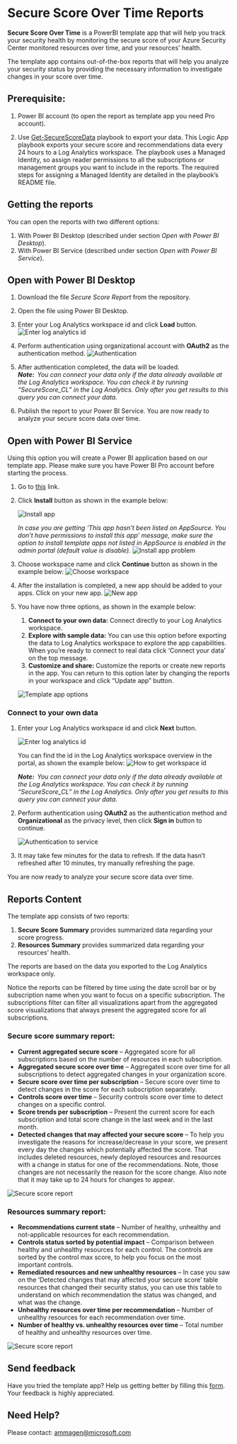 # Secure Score Over Time Reports

**Secure Score Over Time** is a PowerBI template app that will help you track your security health by monitoring the secure score of your Azure Security Center monitored resources over time, and your resources’ health. 

The template app contains out-of-the-box reports that will help you analyze your security status by providing the necessary information to investigate changes in your score over time.  

## Prerequisite:

1. Power BI account (to open the report as template app you need Pro account).

2. Use [Get-SecureScoreData](https://github.com/Azure/Azure-Security-Center/tree/master/Secure%20Score/Get-SecureScoreData) playbook to export your data. This Logic App playbook exports your secure score and recommendations data every 24 hours to a Log Analytics workspace. The playbook uses a Managed Identity, so assign reader permissions to all the subscriptions or management groups you want to include in the reports. The required steps for assigning a Managed Identity are detailed in the playbook’s README file. 

## **Getting the reports**
You can open the reports with two different options:
1. With Power BI Desktop (described under section *Open with Power BI Desktop*).
2. With Power BI Service (described under section *Open with Power BI Service*).

## Open with Power BI Desktop
1. Download the file *Secure Score Report* from the repository.
2. Open the file using Power BI Desktop.
3. Enter your Log Analytics workspace id and click **Load** button.
![Enter log analytics id](https://github.com/amitmag-ms/Public/blob/master/Azure%20Security%20Center/Secure%20Score/Imgs/LogAnalyticsIdDesktop.png?raw=true)
4. Perform authentication using organizational account with **OAuth2** as the authentication method.  ![Authentication](https://github.com/amitmag-ms/Public/blob/master/Azure%20Security%20Center/Secure%20Score/Imgs/Authentication2.png?raw=true)

5. After authentication completed, the data will be loaded.  
***Note:**  
You can connect your data only if the data already available at the Log Analytics workspace. You can check it by running “SecureScore_CL” in the Log Analytics. Only after you get results to this query you can connect your data.*
6. Publish the report to your Power BI Service. You are now ready to analyze your secure score data over time. 

## Open with Power BI Service

Using this option you will create a Power BI application based on our template app. Please make sure you have Power BI Pro account before starting the process.

1. Go to [this](https://app.powerbi.com/Redirect?action=InstallApp&appId=0c3bbb94-36cc-4153-a5c2-b63181a17166&packageKey=14ec9028-3513-4a1c-aed1-83a01ecfc975qTsHacSHROKH9oDSq9Co9Ln72xYehlJKmEvIYPIxbz8&ownerId=72f988bf-86f1-41af-91ab-2d7cd011db47&buildVersion=12) link.
2. Click **Install** button as shown in the example below: 

    ![Install app](https://github.com/amitmag-ms/Public/blob/master/Azure%20Security%20Center/Secure%20Score/Imgs/InstallTemplateApp.png?raw=true)

    *In case you are getting ‘This app hasn’t been listed on AppSource. You don’t have permissions to install this app’ message, make sure the option to install template apps not listed in AppSource is enabled in the admin portal (default value is disable).*
    ![Install app problem](https://github.com/amitmag-ms/Public/blob/master/Azure%20Security%20Center/Secure%20Score/Imgs/InstallingProblem.PNG?raw=true)
3.	Choose workspace name and click **Continue** button as shown in the example below:
![Choose workspace](https://github.com/amitmag-ms/Public/blob/master/Azure%20Security%20Center/Secure%20Score/Imgs/ChooseWorkspace.png?raw=true)
4. After the installation is completed, a new app should be added to your apps. Click on your new app.
![New app](https://github.com/amitmag-ms/Public/blob/master/Azure%20Security%20Center/Secure%20Score/Imgs/AppAfterInstalling.png?raw=true)

5. You have now three options, as shown in the example below: 
    1. **Connect to your own data:** Connect directly to your Log Analytics workspace. 
    2. **Explore with sample data:** You can use this option before exporting the data to Log Analytics workspace to explore the app capabilities. When you’re ready to connect to real data click ‘Connect your data’ on the top message. 
    3. **Customize and share:** Customize the reports or create new reports in the app. You can return to this option later by changing the reports in your workspace and click “Update app” button. 
    
    ![Template app options](https://github.com/amitmag-ms/Public/blob/master/Azure%20Security%20Center/Secure%20Score/Imgs/TemplateAppOptions.png?raw=true)

### **Connect to your own data**
1. Enter your Log Analytics workspace id and click **Next** button. 

    ![Enter log analytics id](https://github.com/amitmag-ms/Public/blob/master/Azure%20Security%20Center/Secure%20Score/Imgs/LoAnalyticsIdService1.png?raw=true)

    You can find the id in the Log Analytics workspace overview in the portal, as shown the example below: 
![How to get workspace id](https://github.com/amitmag-ms/Public/blob/master/Azure%20Security%20Center/Secure%20Score/Imgs/LogAnalyticsIdService2.png?raw=true)

    ***Note:**  
    You can connect your data only if the data already available at the Log Analytics workspace. You can check it by running “SecureScore_CL” in the Log Analytics. Only after you get results to this query you can connect your data.*
2. Perform authentication using **OAuth2** as the authentication method and **Organizational** as the privacy level, then click **Sign in** button to continue. 

    ![Authentication to service](https://github.com/amitmag-ms/Public/blob/master/Azure%20Security%20Center/Secure%20Score/Imgs/AuthenticationService.png?raw=true)
3.	It may take few minutes for the data to refresh. If the data hasn’t refreshed after 10 minutes, try manually refreshing the page.

You are now ready to analyze your secure score data over time.

## **Reports Content**

The template app consists of two reports: 

1. **Secure Score Summary** provides summarized data regarding your score progress. 
2. **Resources Summary** provides summarized data regarding your resources’ health.  

The reports are based on the data you exported to the Log Analytics workspace only. 

Notice the reports can be filtered by time using the date scroll bar or by subscription name when you want to focus on a specific subscription. The subscriptions filter can filter all visualizations apart from the aggregated score visualizations that always present the aggregated score for all subscriptions. 

### **Secure score summary report**: 

* **Current aggregated secure score** – Aggregated score for all subscriptions based on the number of resources in each subscription. 
* **Aggregated secure score over time** – Aggregated score over time for all subscriptions to detect aggregated changes in your organization score. 
* **Secure score over time per subscription** – Secure score over time to detect changes in the score for each subscription separately.  
* **Controls score over time** – Security controls score over time to detect changes on a specific control.  
* **Score trends per subscription** – Present the current score for each subscription and total score change in the last week and in the last month. 
* **Detected changes that may affected your secure score** – To help you investigate the reasons for increase/decrease in your score, we present every day the changes which potentially affected the score. That includes deleted resources, newly deployed resources and resources with a change in status for one of the recommendations. Note, those changes are not necessarily the reason for the score change. Also note that it may take up to 24 hours for changes to appear. 

 ![Secure score report](https://github.com/amitmag-ms/Public/blob/master/Azure%20Security%20Center/Secure%20Score/Imgs/Report1.png?raw=true)

 

### **Resources summary report**: 

* **Recommendations current state** – Number of healthy, unhealthy and not-applicable resources for each recommendation. 
* **Controls status sorted by potential impact** – Comparison between healthy and unhealthy resources for each control. The controls are sorted by the control max score, to help you focus on the most important controls. 
* **Remediated resources and new unhealthy resources** – In case you saw on the ‘Detected changes that may affected your secure score’ table resources that changed their security status, you can use this table to understand on which recommendation the status was changed, and what was the change. 
* **Unhealthy resources over time per recommendation** – Number of unhealthy resources for each recommendation over time.  
* **Number of healthy vs. unhealthy resources over time** – Total number of healthy and unhealthy resources over time. 

 ![Secure score report](https://github.com/amitmag-ms/Public/blob/master/Azure%20Security%20Center/Secure%20Score/Imgs/Report2.png?raw=true)

## **Send feedback** 

Have you tried the template app? Help us getting better by filling this [form](https://forms.office.com/Pages/ResponsePage.aspx?id=v4j5cvGGr0GRqy180BHbR_CzuCpXTVhBswcSTF6htOtUOFNBS1gxQ01BTVIwOElNNldSVllTNTNBNC4u). Your feedback is highly appreciated. 

 

## **Need Help?** 

Please contact: ammagen@microsoft.com 